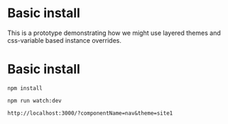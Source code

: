 # Basic install
This is a prototype demonstrating how we might use layered themes and css-variable based instance overrides.
# Basic install

`npm install`

`npm run watch:dev`

`http://localhost:3000/?componentName=nav&theme=site1`
